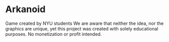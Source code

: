 # Arkanoid
Game created by NYU students
We are aware that neither the idea, nor the graphics are unique, yet this 
project was created with solely educational purposes. No monetization or 
profit intended.
